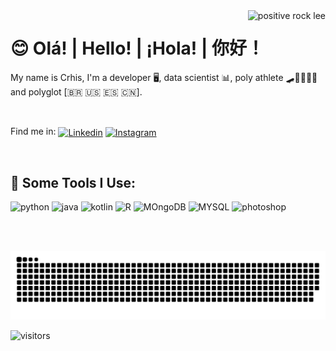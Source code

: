 <img align="right" src="https://31.media.tumblr.com/9f8bd3851f550f313c3e7cd1ef3e8d11/tumblr_mlobvjCSZt1rwy3fgo1_500.gif" alt="positive rock lee" />

# 😊 Olá!  |  Hello!  |  ¡Hola!  |   你好！  </h1>


<p>My name is Crhis, I'm a developer 🖥️, data scientist 📊, poly athlete 🛹🏈🤸🏻‍♀️ and polyglot [🇧🇷 🇺🇸 🇪🇸 🇨🇳].</p>

<br>

<p>Find me in:   <a href="https://linkedin.com/in/crhis" target="blank"><img align="center" src="https://img.shields.io/badge/LinkedIn-0077B5?style=for-the-badge&logo=linkedin&logoColor=white" alt="Linkedin"/></a>
  <a href="https://instagram.com/crhisangela" target="blank"><img align="center" src="https://img.shields.io/badge/Instagram-E4405F?style=for-the-badge&logo=instagram&logoColor=white" alt="Instagram"/></a> </p>


<br>

## 🚀 Some Tools I Use:

<p align="left">
  <img src="https://user-images.githubusercontent.com/84287454/210766022-341c3e06-7b23-4b8a-9a8f-e93185edaa9b.png" alt="python"/>
    <img src="https://res.cloudinary.com/practicaldev/image/fetch/s--KR6jSVNe--/c_limit%2Cf_auto%2Cfl_progressive%2Cq_auto%2Cw_880/https://img.shields.io/badge/Java-ED8B00%3Fstyle%3Dfor-the-badge%26logo%3Djava%26logoColor%3Dwhite" alt="java"/>
    <img src="https://res.cloudinary.com/practicaldev/image/fetch/s--zQlcdRlF--/c_limit%2Cf_auto%2Cfl_progressive%2Cq_auto%2Cw_880/https://img.shields.io/badge/Kotlin-0095D5%3Fstyle%3Dfor-the-badge%26logo%3Dkotlin%26logoColor%3Dwhite" alt="kotlin"/>
    <img src="https://res.cloudinary.com/practicaldev/image/fetch/s--n5ddUkgx--/c_limit%2Cf_auto%2Cfl_progressive%2Cq_auto%2Cw_880/https://img.shields.io/badge/R-276DC3%3Fstyle%3Dfor-the-badge%26logo%3Dr%26logoColor%3Dwhite" alt="R"/>
    <img src="https://res.cloudinary.com/practicaldev/image/fetch/s--m4KqDleG--/c_limit%2Cf_auto%2Cfl_progressive%2Cq_auto%2Cw_880/https://img.shields.io/badge/MongoDB-4EA94B%3Fstyle%3Dfor-the-badge%26logo%3Dmongodb%26logoColor%3Dwhite" alt="MOngoDB"/>
    <img src="https://res.cloudinary.com/practicaldev/image/fetch/s--OvXzauo0--/c_limit%2Cf_auto%2Cfl_progressive%2Cq_auto%2Cw_880/https://img.shields.io/badge/MySQL-00000F%3Fstyle%3Dfor-the-badge%26logo%3Dmysql%26logoColor%3Dwhite" alt="MYSQL"/>
    <img src="https://res.cloudinary.com/practicaldev/image/fetch/s--BEMrnacC--/c_limit%2Cf_auto%2Cfl_progressive%2Cq_auto%2Cw_880/https://img.shields.io/badge/Adobe%2520Photoshop-31A8FF%3Fstyle%3Dfor-the-badge%26logo%3DAdobe%2520Photoshop%26logoColor%3Dblack" alt="photoshop"/>
          


<br><br>

  ![Snake animation](https://github.com/crhisangela/crhisangela/blob/output/github-contribution-grid-snake.svg) 
  
  <img src="https://visitor-badge.glitch.me/badge?page_id=Spiderpig86.crhisangela" alt="visitors">


  </div>

